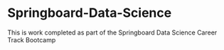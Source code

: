 # Springboard-Data-Science

This is work completed as part of the Springboard Data Science Career Track Bootcamp
